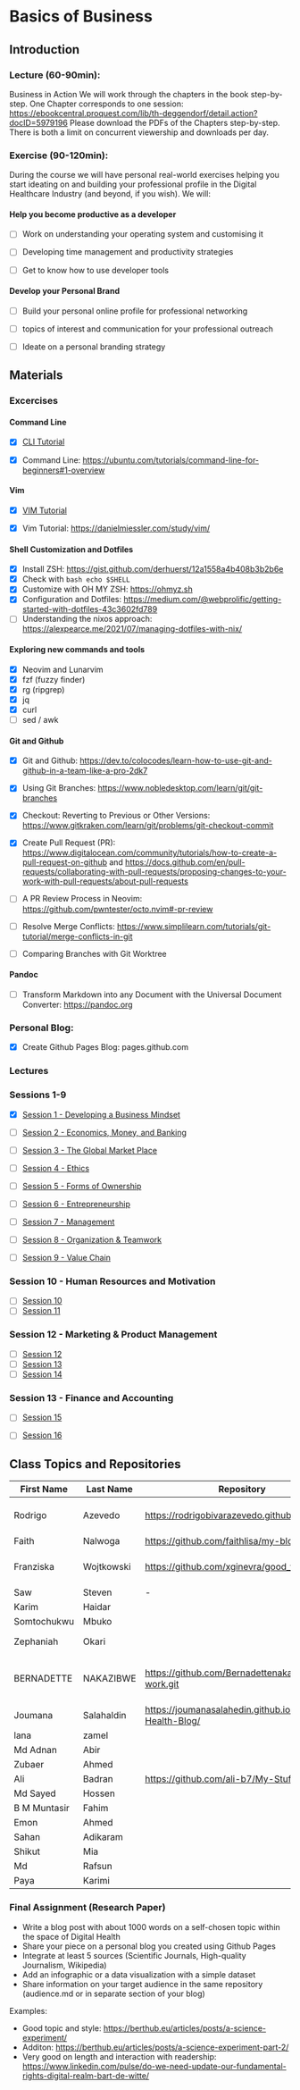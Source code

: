 # Basics of Business


## Introduction


### Lecture (60-90min):

Business in Action
We will work through the chapters in the book step-by-step. One Chapter corresponds to one session: https://ebookcentral.proquest.com/lib/th-deggendorf/detail.action?docID=5979196
Please download the PDFs of the Chapters step-by-step. There is both a limit on concurrent viewership and downloads per day.


### Exercise (90-120min):
During the course we will have personal real-world exercises helping you start ideating on and building your professional profile in the Digital Healthcare Industry (and beyond, if you wish). We will:


#### Help you become productive as a developer

- [ ] Work on understanding your operating system and customising it
- [ ] Developing time management and productivity strategies
- [ ] Get to know how to use developer tools


#### Develop your Personal Brand

- [ ] Build your personal online profile for professional networking
- [ ] topics of interest and communication for your professional outreach
- [ ] Ideate on a personal branding strategy




## Materials


### Excercises


#### Command Line

- [x] [CLI Tutorial](md/cli_tutorial.md)
- [x] Command Line: https://ubuntu.com/tutorials/command-line-for-beginners#1-overview


#### Vim

- [x] [VIM Tutorial](md/vim_tutorial.md)
- [x] Vim Tutorial: https://danielmiessler.com/study/vim/


#### Shell Customization and Dotfiles

- [x] Install ZSH: https://gist.github.com/derhuerst/12a1558a4b408b3b2b6e
- [x] Check with `bash echo $SHELL`
- [x] Customize with OH MY ZSH: https://ohmyz.sh
- [x] Configuration and Dotfiles: https://medium.com/@webprolific/getting-started-with-dotfiles-43c3602fd789
- [ ] Understanding the nixos approach: https://alexpearce.me/2021/07/managing-dotfiles-with-nix/

#### Exploring new commands and tools

- [x] Neovim and Lunarvim
- [x] fzf (fuzzy finder)
- [x] rg (ripgrep)
- [x] jq
- [x] curl
- [ ] sed / awk

#### Git and Github

- [x] Git and Github: https://dev.to/colocodes/learn-how-to-use-git-and-github-in-a-team-like-a-pro-2dk7
- [x] Using Git Branches: https://www.nobledesktop.com/learn/git/git-branches
- [x] Checkout: Reverting to Previous or Other Versions: https://www.gitkraken.com/learn/git/problems/git-checkout-commit
- [x] Create Pull Request (PR): https://www.digitalocean.com/community/tutorials/how-to-create-a-pull-request-on-github and https://docs.github.com/en/pull-requests/collaborating-with-pull-requests/proposing-changes-to-your-work-with-pull-requests/about-pull-requests
- [ ] A PR Review Process in Neovim: https://github.com/pwntester/octo.nvim#-pr-review
- [ ] Resolve Merge Conflicts: https://www.simplilearn.com/tutorials/git-tutorial/merge-conflicts-in-git
- [ ] Comparing Branches with Git Worktree


#### Pandoc

- [ ] Transform Markdown into any Document with the Universal Document Converter: https://pandoc.org


### Personal Blog:

- [x] Create Github Pages Blog: pages.github.com

### Lectures

### Sessions 1-9

- [x] [Session 1 - Developing a Business Mindset](md/session_01.md)

- [ ] [Session 2 - Economics, Money, and Banking](md/session_02.md)
- [ ] [Session 3 - The Global Market Place](md/session_03.md)
- [ ] [Session 4 - Ethics](md/session_04.md)
- [ ] [Session 5 - Forms of Ownership](md/session_05.md)

- [ ] [Session 6 - Entrepreneurship](md/session_06.md)
- [ ] [Session 7 - Management](md/session_07.md)
- [ ] [Session 8 - Organization & Teamwork](md/session_08.md)
- [ ] [Session 9 - Value Chain](md/session_09.md)

### Session 10 - Human Resources and Motivation

- [ ] [Session 10](md/session_10.md)
- [ ] [Session 11](md/session_11.md)

### Session 12 -  Marketing & Product Management

- [ ] [Session 12](md/session_12.md)
- [ ] [Session 13](md/session_13.md)
- [ ] [Session 14](md/session_14.md)

### Session 13 - Finance and Accounting

- [ ] [Session 15](md/session_15.md)
- [ ] [Session 16](md/session_16.md)


## Class Topics and Repositories


| First Name | Last Name | Repository | Topic | First Title | Target Group |
|---|---|---|---|---|---|
|Rodrigo|Azevedo|https://rodrigobivarazevedo.github.io|How to create effiency in Health with AI|AI and Health|Corporate/Individuals|
|Faith|Nalwoga|https://github.com/faithlisa/my-blog-post.git||||
|Franziska | Wojtkowski | https://github.com/xginevra/good_vibes | people suffering from psoriasis | | |
| Saw | Steven | - | - | - | - |
| Karim | Haidar | | | | |
|Somtochukwu|Mbuko| | | | |
|Zephaniah|Okari| |cybersecurity|healthcare sector| |
|BERNADETTE|NAKAZIBWE|https://github.com/Bernadettenakazibwe/My-work.git |Empowerment through digital health|Digital Health Advantages|People interested in supporting the continuation of Digital Health|
|Joumana|Salahaldin|https://joumanasalahedin.github.io/Digital-Health-Blog/ | | | |
|lana|zamel| | | | |
|Md Adnan|Abir| | | | |
|Zubaer|Ahmed| | | | |
|Ali |Badran |https://github.com/ali-b7/My-Stuff | | | |
|Md Sayed|Hossen| | | | |
|B M Muntasir|Fahim| | | | |
|Emon|Ahmed| | | | |
|Sahan|Adikaram| | | | |
|Shikut|Mia| | | | |
|Md|Rafsun| | | | |
|Paya|Karimi| | | | |

### Final Assignment (Research Paper)

- Write a blog post with about 1000 words on a self-chosen topic within the space of Digital Health
- Share your piece on a personal blog you created using Github Pages
- Integrate at least 5 sources (Scientific Journals, High-quality Journalism, Wikipedia)
- Add an infographic or a data visualization with a simple dataset
- Share information on your target audience in the same repository (audience.md or in separate section of your blog)


Examples:
- Good topic and style: https://berthub.eu/articles/posts/a-science-experiment/
- Additon: https://berthub.eu/articles/posts/a-science-experiment-part-2/
- Very good on length and interaction with readership: https://www.linkedin.com/pulse/do-we-need-update-our-fundamental-rights-digital-realm-bart-de-witte/
